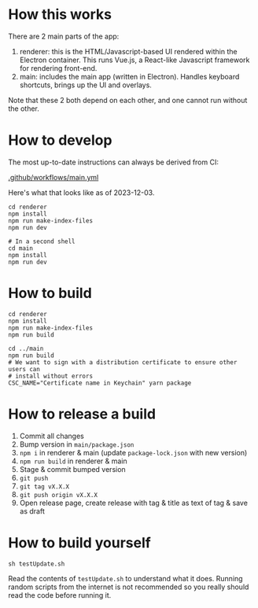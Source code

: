 # How this works

There are 2 main parts of the app:

1. renderer: this is the HTML/Javascript-based UI rendered within the Electron container. This runs Vue.js, a React-like Javascript framework for rendering front-end.
2. main: includes the main app (written in Electron). Handles keyboard shortcuts, brings up the UI and overlays.

Note that these 2 both depend on each other, and one cannot run without the other.

# How to develop

The most up-to-date instructions can always be derived from CI:

[.github/workflows/main.yml](https://github.com/Kvan7/exiled-exchange-2/blob/master/.github/workflows/main.yml)

Here's what that looks like as of 2023-12-03.

```shell
cd renderer
npm install
npm run make-index-files
npm run dev

# In a second shell
cd main
npm install
npm run dev
```

# How to build

```shell
cd renderer
npm install
npm run make-index-files
npm run build

cd ../main
npm run build
# We want to sign with a distribution certificate to ensure other users can
# install without errors
CSC_NAME="Certificate name in Keychain" yarn package
```

# How to release a build

1. Commit all changes
2. Bump version in `main/package.json`
3. `npm i` in renderer & main (update `package-lock.json` with new version)
4. `npm run build` in renderer & main
5. Stage & commit bumped version
6. `git push`
7. `git tag vX.X.X`
8. `git push origin vX.X.X`
9. Open release page, create release with tag & title as text of tag & save as draft

# How to build yourself

```shell
sh testUpdate.sh
```

Read the contents of `testUpdate.sh` to understand what it does. Running random scripts from the internet is not recommended so you really should read the code before running it.
